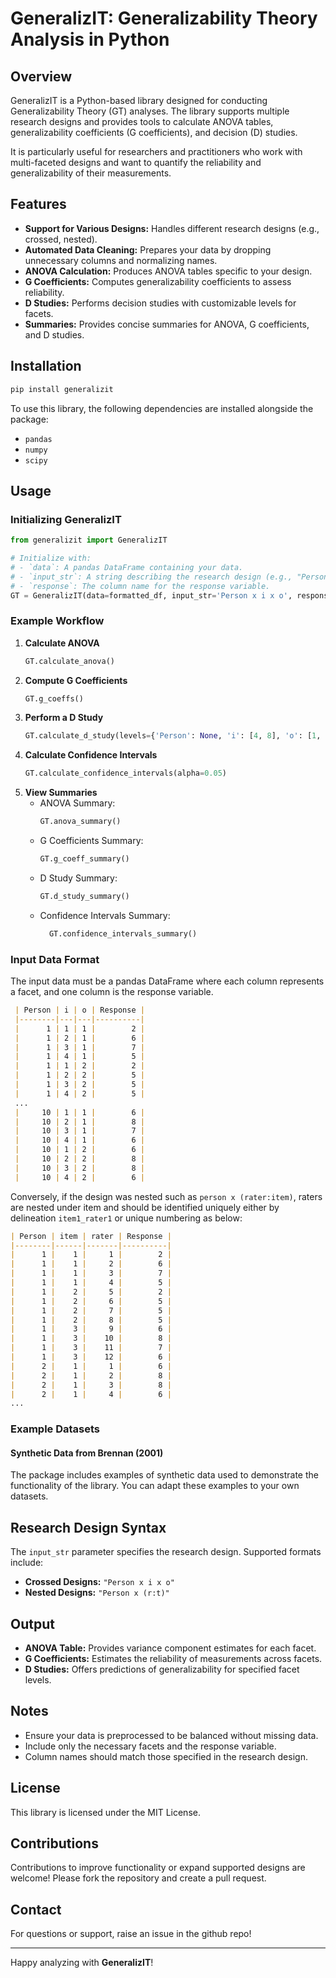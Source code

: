 # GeneralizIT: Generalizability Theory Analysis in Python

## Overview

GeneralizIT is a Python-based library designed for conducting Generalizability Theory (GT) analyses. The library supports multiple research designs and provides tools to calculate ANOVA tables, generalizability coefficients (G coefficients), and decision (D) studies.

It is particularly useful for researchers and practitioners who work with multi-faceted designs and want to quantify the reliability and generalizability of their measurements.

## Features

- **Support for Various Designs:** Handles different research designs (e.g., crossed, nested).
- **Automated Data Cleaning:** Prepares your data by dropping unnecessary columns and normalizing names.
- **ANOVA Calculation:** Produces ANOVA tables specific to your design.
- **G Coefficients:** Computes generalizability coefficients to assess reliability.
- **D Studies:** Performs decision studies with customizable levels for facets.
- **Summaries:** Provides concise summaries for ANOVA, G coefficients, and D studies.

## Installation
```python
pip install generalizit
```

To use this library, the following dependencies are installed alongside the package:

- `pandas`
- `numpy`
- `scipy`

## Usage

### Initializing GeneralizIT

```python
from generalizit import GeneralizIT

# Initialize with:
# - `data`: A pandas DataFrame containing your data.
# - `input_str`: A string describing the research design (e.g., "Person x i x o").
# - `response`: The column name for the response variable.
GT = GeneralizIT(data=formatted_df, input_str='Person x i x o', response='Response')
```

### Example Workflow

1. **Calculate ANOVA**
   ```python
   GT.calculate_anova()
   ```
2. **Compute G Coefficients**
   ```python
   GT.g_coeffs()
   ```
3. **Perform a D Study**
   ```python
   GT.calculate_d_study(levels={'Person': None, 'i': [4, 8], 'o': [1, 2]})
   ```
4. **Calculate Confidence Intervals**
   ```python
   GT.calculate_confidence_intervals(alpha=0.05)
   ```
5. **View Summaries**
   - ANOVA Summary:
     ```python
     GT.anova_summary()
     ```
   - G Coefficients Summary:
     ```python
     GT.g_coeff_summary()
     ```
   - D Study Summary:
     ```python
     GT.d_study_summary()
     ```
   - Confidence Intervals Summary:
     ```python
       GT.confidence_intervals_summary()
       ```

### Input Data Format

The input data must be a pandas DataFrame where each column represents a facet, and one column is the response variable.

 ```markdown
  | Person | i | o | Response |
  |--------|---|---|----------|
  |      1 | 1 | 1 |        2 |
  |      1 | 2 | 1 |        6 |
  |      1 | 3 | 1 |        7 |
  |      1 | 4 | 1 |        5 |
  |      1 | 1 | 2 |        2 |
  |      1 | 2 | 2 |        5 |
  |      1 | 3 | 2 |        5 |
  |      1 | 4 | 2 |        5 |
  ...
  |     10 | 1 | 1 |        6 |
  |     10 | 2 | 1 |        8 |
  |     10 | 3 | 1 |        7 |
  |     10 | 4 | 1 |        6 |
  |     10 | 1 | 2 |        6 |
  |     10 | 2 | 2 |        8 |
  |     10 | 3 | 2 |        8 |
  |     10 | 4 | 2 |        6 |
  ```
Conversely, if the design was nested such as `person x (rater:item)`, raters are nested under item and should be identified uniquely either by delineation `item1_rater1` or unique numbering as below:

``` markdown
| Person | item | rater | Response |
|--------|------|-------|----------|
|      1 |    1 |     1 |        2 |
|      1 |    1 |     2 |        6 |
|      1 |    1 |     3 |        7 |
|      1 |    1 |     4 |        5 |
|      1 |    2 |     5 |        2 |
|      1 |    2 |     6 |        5 |
|      1 |    2 |     7 |        5 |
|      1 |    2 |     8 |        5 |
|      1 |    3 |     9 |        6 |
|      1 |    3 |    10 |        8 |
|      1 |    3 |    11 |        7 |
|      1 |    3 |    12 |        6 |
|      2 |    1 |     1 |        6 |
|      2 |    1 |     2 |        8 |
|      2 |    1 |     3 |        8 |
|      2 |    1 |     4 |        6 |
...
```

### Example Datasets

#### Synthetic Data from Brennan (2001)

The package includes examples of synthetic data used to demonstrate the functionality of the library. You can adapt these examples to your own datasets.

## Research Design Syntax

The `input_str` parameter specifies the research design. Supported formats include:

- **Crossed Designs:** `"Person x i x o"`
- **Nested Designs:** `"Person x (r:t)"`

## Output

- **ANOVA Table:** Provides variance component estimates for each facet.
- **G Coefficients:** Estimates the reliability of measurements across facets.
- **D Studies:** Offers predictions of generalizability for specified facet levels.

## Notes

- Ensure your data is preprocessed to be balanced without missing data.
- Include only the necessary facets and the response variable.
- Column names should match those specified in the research design.

## License

This library is licensed under the MIT License.

## Contributions

Contributions to improve functionality or expand supported designs are welcome! Please fork the repository and create a pull request.

## Contact

For questions or support, raise an issue in the github repo!

---

Happy analyzing with **GeneralizIT**!

